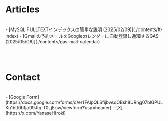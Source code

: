 # Articles
<br>
- [MySQL FULLTEXTインデックスの簡単な説明 (2025/02/09)](./contents/ft-index)
- [Gmailの予約メールをGoogleカレンダーに自動登録し通知するGAS (2025/05/06)](./contents/gas-mail-calendar)

<br><br>

# Contact
<br>
- [Google Form](https://docs.google.com/forms/d/e/1FAIpQLSfijbvsqOBsh8URng07blGPULKu1btt0b1ja09Jtq-T0LjEow/viewform?usp=header)
- [X](https://x.com/YanaseHiroki)

<br><br><br>
